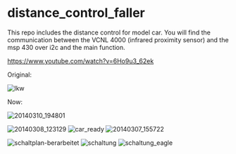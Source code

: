 # distance_control_faller
This repo includes the distance control for model car. You will find the communication between the VCNL 4000 (infrared proximity sensor) and the msp 430 over i2c and the main function.

https://www.youtube.com/watch?v=6Ho9u3_62ek

Original: 

![lkw](https://user-images.githubusercontent.com/33156463/33239117-a78139dc-d29b-11e7-84de-e79270a819a0.JPG)

Now:

![20140310_194801](https://user-images.githubusercontent.com/33156463/33239267-72779e22-d29e-11e7-8a9d-4cd48f7ec6af.jpg)

![20140308_123129](https://user-images.githubusercontent.com/33156463/33239266-725eda54-d29e-11e7-8213-4c1bc89422ca.jpg)
![car_ready](https://user-images.githubusercontent.com/33156463/33239268-728fadf0-d29e-11e7-84d1-7e41c7ec7f5f.JPG)
![20140307_155722](https://user-images.githubusercontent.com/33156463/33239265-72455124-d29e-11e7-869f-f1394bad338a.jpg)

![schaltplan-berarbeitet](https://user-images.githubusercontent.com/33156463/33239269-72a6f758-d29e-11e7-8d1d-529b2cedf0a2.jpg)
![schaltung](https://user-images.githubusercontent.com/33156463/33239270-72c01576-d29e-11e7-903b-4040c6f4f104.JPG)
![schaltung_eagle](https://user-images.githubusercontent.com/33156463/33239271-72dda672-d29e-11e7-9285-0544e012a9d5.JPG)
